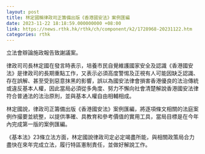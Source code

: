 ```yaml
---
layout: post
title: 林定國稱律政司正籌備出版《香港國安法》案例匯編
date: 2023-11-22 18:18:59.000000000 +08:00
link: https://news.rthk.hk/rthk/ch/component/k2/1728968-20231122.htm
categories: rthk
---
```


立法會辯論施政報告致謝議案。

律政司司長林定國在發言時表示，培養市民自覺維護國家安全及認識《香港國安法》是律政司的長期重點工作，又表示必須高度警惕及正視有人可能因缺乏認識、存在誤解、甚至受到惡意抹黑的影響，誤以為國安法律會損害香港優良的法治傳統或違反基本人權，因此當局必須從多角度、努力不懈向社會清楚解說香港國安法律符合普通法的法治原則，並與基本人權自由相輔相成。

林定國說，律政司正籌備出版《香港國安法》案例匯編，將逐項條文相關的法庭案例作撮要並統整，以提供準確、具教育和參考價值的實用工具，當局目標是在今年內完成第一版的案例匯編。

《基本法》23條立法方面，林定國說律政司定必定竭盡所能，與相關政策局合力盡快在來年完成立法，履行特區憲制責任，並做好解說工作。
